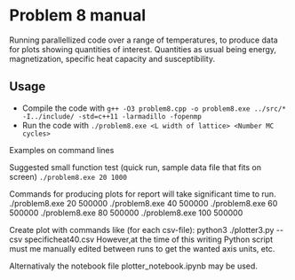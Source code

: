 # Problem 8 manual
Running parallellized code over a range of temperatures, to produce data for plots showing quantities of interest. 
Quantities as usual being energy, magnetization, specific heat capacity and susceptibility.

## Usage
- Compile the code with `g++ -O3 problem8.cpp -o problem8.exe ../src/* -I../include/ -std=c++11 -larmadillo -fopenmp`
- Run the code with `./problem8.exe <L width of lattice> <Number MC cycles>`

Examples on command lines 

Suggested small function test (quick run, sample data file that fits on screen)
`./problem8.exe 20 1000`

Commands for producing plots for report will take significant time to run.
./problem8.exe 20 500000
./problem8.exe 40 500000
./problem8.exe 60 500000
./problem8.exe 80 500000
./problem8.exe 100 500000

Create plot with commands like (for each csv-file):
python3 ./plotter3.py  --csv specificheat40.csv
However,at the time of this writing Python script must me manually edited between runs to get the wanted axis units, etc.

Alternativaly the notebook file plotter_notebook.ipynb may be used.
